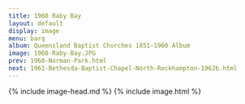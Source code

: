 ```yaml
---
title: 1960 Raby Bay
layout: default
display: image
menu: barq
album: Queensland Baptist Churches 1851-1960 Album
image: 1960-Raby-Bay.JPG
prev: 1960-Norman-Park.html
next: 1961-Bethesda-Baptist-Chapel-North-Rockhampton-1962b.html
---
```

{% include image-head.md %}
{% include image.html %}